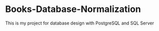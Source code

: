 # Books-Database-Normalization
This is my project for database design with PostgreSQL and SQL Server
